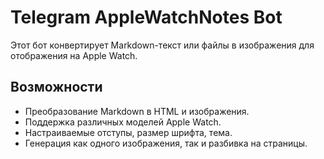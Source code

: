 # Telegram AppleWatchNotes Bot

Этот бот конвертирует Markdown-текст или файлы в изображения для отображения на Apple Watch.

## Возможности

- Преобразование Markdown в HTML и изображения.
- Поддержка различных моделей Apple Watch.
- Настраиваемые отступы, размер шрифта, тема.
- Генерация как одного изображения, так и разбивка на страницы.
